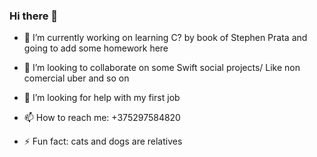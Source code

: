 ### Hi there 👋

- 🔭 I’m currently working on learning C? by book of Stephen Prata and going to add some homework here

- 👯 I’m looking to collaborate on some Swift social projects/ Like non comercial uber and so on
- 🤔 I’m looking for help with my first job
- 📫 How to reach me: +375297584820
- ⚡ Fun fact: cats and dogs are relatives

